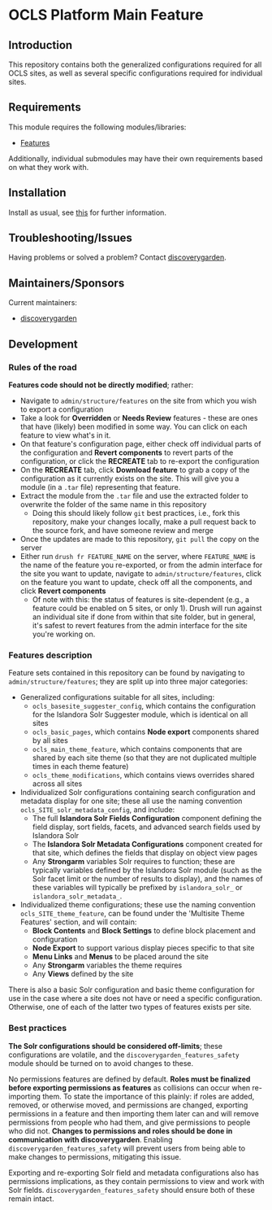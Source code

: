 # OCLS Platform Main Feature

## Introduction

This repository contains both the generalized configurations required for all
OCLS sites, as well as several specific configurations required for individual
sites.

## Requirements

This module requires the following modules/libraries:

* [Features](https://www.drupal.org/project/features)

Additionally, individual submodules may have their own requirements based on
what they work with.

## Installation

Install as usual, see [this](https://drupal.org/documentation/install/modules-themes/modules-7) for further information.

## Troubleshooting/Issues

Having problems or solved a problem? Contact [discoverygarden](http://support.discoverygarden.ca).

## Maintainers/Sponsors

Current maintainers:

* [discoverygarden](http://www.discoverygarden.ca)

## Development

### Rules of the road

**Features code should not be directly modified**; rather:

* Navigate to `admin/structure/features` on the site from which you wish to
export a configuration
* Take a look for **Overridden** or **Needs Review** features - these are ones
that have (likely) been modified in some way. You can click on each feature to
view what's in it.
* On that feature's configuration page, either check off individual parts of the
configuration and **Revert components** to revert parts of the configuration, or
click the **RECREATE** tab to re-export the configuration
* On the **RECREATE** tab, click **Download feature** to grab a copy of the
configuration as it currently exists on the site. This will give you a module
(in a `.tar` file) representing that feature.
* Extract the module from the `.tar` file and use the extracted folder to
overwrite the folder of the same name in this repository
  * Doing this should likely follow `git` best practices, i.e., fork this
    repository, make your changes locally, make a pull request back to the
    source fork, and have someone review and merge
* Once the updates are made to this repository, `git pull` the copy on the
server
* Either run `drush fr FEATURE_NAME` on the server, where `FEATURE_NAME` is the
name of the feature you re-exported, or from the admin interface for the site
you want to update, navigate to `admin/structure/features`, click on the feature
you want to update, check off all the components, and click **Revert
components**
  * Of note with this: the status of features is site-dependent (e.g., a feature
could be enabled on 5 sites, or only 1). Drush will run against an individual
site if done from within that site folder, but in general, it's safest to revert
features from the admin interface for the site you're working on.

### Features description

Feature sets contained in this repository can be found by navigating to
`admin/structure/features`; they are split up into three major categories:

* Generalized configurations suitable for all sites, including:
  * `ocls_basesite_suggester_config`, which contains the configuration for the
    Islandora Solr Suggester module, which is identical on all sites
  * `ocls_basic_pages`, which contains **Node export** components shared by all
    sites
  * `ocls_main_theme_feature`, which contains components that are shared by each
    site theme (so that they are not duplicated multiple times in each theme
    feature)
  * `ocls_theme_modifications`, which contains views overrides shared across all
    sites
* Individualized Solr configurations containing search configuration and
metadata display for one site; these all use the naming convention
`ocls_SITE_solr_metadata_config`, and include:
  * The full **Islandora Solr Fields Configuration** component defining the
    field display, sort fields, facets, and advanced search fields used by
    Islandora Solr
  * The **Islandora Solr Metadata Configurations** component created for that
    site, which defines the fields that display on object view pages
  * Any **Strongarm** variables Solr requires to function; these are typically
    variables defined by the Islandora Solr module (such as the Solr facet limit
    or the number of results to display), and the names of these variables will
    typically be prefixed by `islandora_solr_` or `islandora_solr_metadata_`.
* Individualized theme configurations; these use the naming convention
`ocls_SITE_theme_feature`, can be found under the 'Multisite Theme Features'
section, and will contain:
  * **Block Contents** and **Block Settings** to define block placement and
    configuration
  * **Node Export** to support various display pieces specific to that site
  * **Menu Links** and **Menus** to be placed around the site
  * Any **Strongarm** variables the theme requires
  * Any **Views** defined by the site

There is also a basic Solr configuration and basic theme configuration for use
in the case where a site does not have or need a specific configuration.
Otherwise, one of each of the latter two types of features exists per site.

### Best practices

**The Solr configurations should be considered off-limits**; these
configurations are volatile, and the `discoverygarden_features_safety` module
should be turned on to avoid changes to these.

No permissions features are defined by default. **Roles must be finalized before
exporting permissions as features** as collisions can occur when re-importing
them. To state the importance of this plainly: if roles are added, removed, or
otherwise moved, and permissions are changed, exporting permissions in a feature
and then importing them later can and will remove permissions from people who
had them, and give permissions to people who did not. **Changes to permissions
and roles should be done in communication with discoverygarden**. Enabling
`discoverygarden_features_safety` will prevent users from being able to make
changes to permissions, mitigating this issue.

Exporting and re-exporting Solr field and metadata configurations also has
permissions implications, as they contain permissions to view and work with Solr
fields. `discoverygarden_features_safety` should ensure both of these remain
intact.
